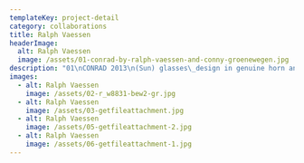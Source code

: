 ```yaml
---
templateKey: project-detail
category: collaborations
title: Ralph Vaessen
headerImage:
  alt: Ralph Vaessen
  image: /assets/01-conrad-by-ralph-vaessen-and-conny-groenewegen.jpg
description: "01\nCONRAD 2013\n(Sun) glasses\_design in genuine horn and wood in collaboration with Ralph Vaessen. Photography: Hessel Waalewijn\n\n02\nI WANT\_CANDY 2016\nRalph Vaessen A/W 2017-18 campaign video featuring ELECTRIC CO. Photography: Hessel Waalewijn\n\n03\nCARICE VAN HOUTEN 2017\nDutch actress Carice van Houten wearing an ELECTRIC CO gradient sweater. Photography: Hessel Waalewijn\n\n04, 05\nLONDON CALLING 2017\nRalph Vaessen A/W 2018-19 campaign photography featuring ELECTRIC CO. Photography: Hessel Waalewijn\n"
images:
  - alt: Ralph Vaessen
    image: /assets/02-r_w8831-bew2-gr.jpg
  - alt: Ralph Vaessen
    image: /assets/03-getfileattachment.jpg
  - alt: Ralph Vaessen
    image: /assets/05-getfileattachment-2.jpg
  - alt: Ralph Vaessen
    image: /assets/06-getfileattachment-1.jpg
---
```


